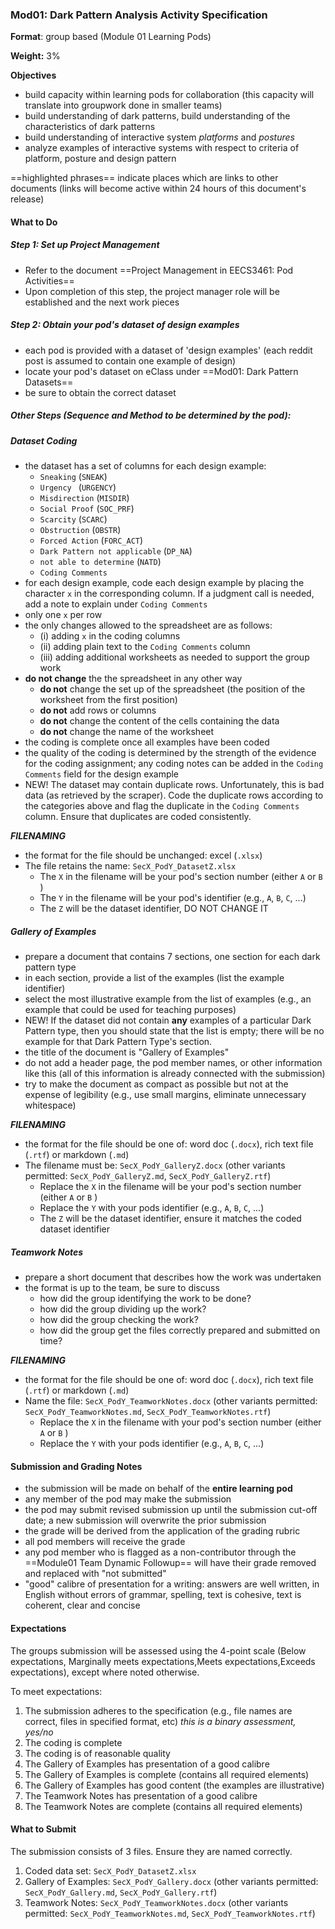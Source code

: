 ### Mod01: Dark Pattern Analysis Activity Specification

**Format**: group based (Module 01 Learning Pods)

**Weight:** 3% 

**Objectives**

- build capacity within learning pods for collaboration (this capacity will translate into groupwork done in smaller teams)
- build understanding of dark patterns, build understanding of the characteristics of dark patterns
- build understanding of interactive system *platforms* and  *postures*
- analyze examples of interactive systems with respect to criteria of platform, posture and design pattern

==highlighted phrases== indicate places which are links to other documents (links will become active within 24 hours of this document's release)

#### What to Do

##### Step 1: Set up Project Management

- Refer to the document ==Project Management in EECS3461: Pod Activities==
- Upon completion of this step, the project manager role will be established and the next work pieces

##### Step 2: Obtain your pod's dataset of design examples

- each pod is provided with a dataset of 'design examples' (each reddit post is assumed to contain one example of design)
- locate your pod's dataset on eClass under ==Mod01: Dark Pattern Datasets==
- be sure to obtain the correct dataset

##### Other Steps (Sequence and Method to be determined by the pod): 



##### Dataset Coding

- the dataset has a set of columns for each design example:
  - `Sneaking` (`SNEAK`)
  - `Urgency ` (`URGENCY`)
  - `Misdirection` (`MISDIR`)
  - `Social Proof`  (`SOC_PRF`)
  - `Scarcity` (`SCARC`)
  - `Obstruction` (`OBSTR`)
  - `Forced Action` (`FORC_ACT`)
  - `Dark Pattern not applicable`  (`DP_NA`)
  - `not able to determine` (`NATD`)
  - `Coding Comments` 
- for each design example, code each design example by placing the character `x` in the corresponding column. If a judgment call is needed, add a note to explain under `Coding Comments` 
- only one `x` per row
- the only changes allowed to the spreadsheet are as follows: 
  - (i) adding `x` in the coding columns
  - (ii) adding plain text to the `Coding Comments` column
  - (iii) adding additional worksheets as needed to support the group work
- **do not change** the the spreadsheet in any other way
  - **do not** change the set up of the spreadsheet (the position of the worksheet from the first position)
  - **do not** add rows or columns
  - **do not** change the content of the cells containing the data 
  - **do not** change the name of the worksheet
- the coding is complete once all examples have been coded
- the quality of the coding is determined by the strength of the evidence for the coding assignment; any coding notes can be added in the `Coding Comments` field for the design example
- NEW!  The dataset may contain duplicate rows.  Unfortunately, this is bad data (as retrieved by the scraper).  Code the duplicate rows according to the categories above and flag the duplicate in the  `Coding Comments` column.  Ensure that duplicates are coded consistently.

***FILENAMING***

- the format for the file should be unchanged: excel  (`.xlsx`)
- The file retains the name:  `SecX_PodY_DatasetZ.xlsx`
  - The `X` in the filename will be your pod's section number (either  `A` or  `B` )
  - The `Y` in the filename will be your pod's identifier (e.g., `A`, `B`, `C`, ...) 
  - The `Z` will be the dataset identifier, DO NOT CHANGE IT



##### Gallery of Examples

- prepare a document that contains 7 sections, one section for each dark pattern type
- in each section, provide a list of the examples (list the example identifier)
- select the most illustrative example from the list of examples (e.g., an example that could be used for teaching purposes)  
- NEW! If the dataset did not contain **any** examples  of a particular Dark Pattern type, then you should state that the list is empty; there will be no example for that Dark Pattern Type's section. 
- the title of the document is "Gallery of Examples"
- do not add a header page, the pod member names, or other information like this (all of this information is already connected with the submission)
- try to make the document as compact as possible but not at the expense of legibility (e.g., use small margins, eliminate unnecessary whitespace)

***FILENAMING***

- the format for the file should be one of: word doc (`.docx`), rich text file (`.rtf`) or markdown (`.md`) 
- The filename must be:   `SecX_PodY_GalleryZ.docx`  (other variants permitted: `SecX_PodY_GalleryZ.md`, `SecX_PodY_GalleryZ.rtf`)
  - Replace the `X` in the filename will be  your pod's section number (either  `A` or  `B` )
  - Replace the `Y` with your pods identifier (e.g., `A`, `B`, `C`, ...) 
  - The `Z` will be the dataset identifier, ensure it matches the coded dataset identifier



##### Teamwork Notes

- prepare a short document that describes how the work was undertaken
- the format is up to the team, be sure to discuss
  - how did the group identifying the work to be done?
  - how did the group dividing up the work?
  - how did the group checking the work?
  - how did the group get the files correctly prepared and submitted on time?

***FILENAMING***

- the format for the file should be one of: word doc (`.docx`), rich text file (`.rtf`) or markdown (`.md`) 
- Name the file:  `SecX_PodY_TeamworkNotes.docx` (other variants permitted: `SecX_PodY_TeamworkNotes.md`, `SecX_PodY_TeamworkNotes.rtf`)
  - Replace the `X` in the filename with your pod's section number (either  `A` or  `B` )
  - Replace the `Y` with your pods identifier (e.g., `A`, `B`, `C`, ...) 



#### Submission and Grading Notes

- the submission will be made on behalf of the **entire learning pod**
- any member of the pod may make the submission
- the pod may submit revised submission up until the submission cut-off date; a new submission will overwrite the prior submission
- the grade will be derived from the application of the grading rubric
- all pod members will receive the grade
- any pod member who is flagged as a non-contributor through the ==Module01 Team Dynamic Followup== will have their grade removed and replaced with "not submitted" 
- "good" calibre of presentation for a writing: answers are well written, in English without errors of grammar, spelling, text is  cohesive, text is coherent, clear and concise

#### Expectations

The groups submission will be assessed using the 4-point scale (Below expectations, Marginally meets expectations,Meets expectations,Exceeds expectations), except where noted otherwise.

To meet expectations:

1. The submission adheres to the specification (e.g., file names are correct, files in specified format, etc) *this is a binary assessment, yes/no*
2. The coding is complete
3. The coding is of reasonable quality
4. The Gallery of Examples has presentation of a good calibre
5. The Gallery of Examples is complete (contains all required elements)
6. The Gallery of Examples has good content (the examples are illustrative)
7. The Teamwork Notes has presentation of a good calibre 
8. The Teamwork Notes are complete (contains all required elements)

#### What to Submit

The submission consists of 3 files.  Ensure they are named correctly.

1. Coded data set: `SecX_PodY_DatasetZ.xlsx`
2. Gallery of Examples: `SecX_PodY_Gallery.docx`  (other variants permitted: `SecX_PodY_Gallery.md`, `SecX_PodY_Gallery.rtf`)
3. Teamwork Notes: `SecX_PodY_TeamworkNotes.docx`  (other variants permitted: `SecX_PodY_TeamworkNotes.md`, `SecX_PodY_TeamworkNotes.rtf`)

 

